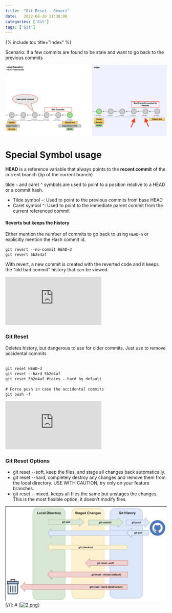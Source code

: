 ```yaml
---
title:  "Git Reset - Revert"
date:   2022-08-28 11:30:00
categories: ['Git']
tags: ['Git']
---
```


{% include toc title="Index" %}

Scenario: if a few commits are found to be stale and want to go back to the previous commits

![1.png](..%2F..%2Fassets%2Fimages%2Fgit%2F1.png)

# Special Symbol usage

**HEAD** is a reference variable that always points to the **recent commit** of the current branch (tip of the current branch)

tilde `~` and caret `^` symbols are used to point to a position relative to a HEAD or a commit hash.
* Tilde symbol `~`: Used to point to the previous commits from base HEAD
* Caret symbol `^`: Used to point to the immediate parent commit from the current referenced commit

#### Reverts but keeps the history

Either mention the number of commits to go back to using `HEAD~n` or explicitly mention the Hash commit id. 

```shell
git revert --no-commit HEAD~3
git revert 5b2e4af
```
With revert, a new commit is created with the reverted code and it keeps the "old bad commit" history that can be viewed.

<iframe
src="https://www.youtube.com/embed/1yaUn_PhlM8" 
    title="git revert - local and remote" frameborder="0" 
    allow="accelerometer; autoplay; clipboard-write; encrypted-media; gyroscope; picture-in-picture; web-share" 
    allowfullscreen>
</iframe>

### Git Reset

Deletes history, but dangerous to use for older commits. Just use to remove accidental commits 

```shell

git reset HEAD~3
git reset --hard 5b2e4af
git reset 5b2e4af #takes --hard by default
 
# Force push in case the accidental commits
git push -f
```

<iframe 
    src="https://www.youtube.com/embed/RLeD529jYfo" 
    title="Git Revert" 
    frameborder="0" 
    allow="accelerometer; autoplay; clipboard-write; encrypted-media; gyroscope; picture-in-picture; web-share" 
    allowfullscreen>
</iframe>

### Git Reset Options

* git reset --soft,  keep the files, and stage all changes back automatically.
* git reset --hard,  completely destroy any changes and remove them from the local directory. USE WITH CAUTION, try only on your feature branches.
* git reset --mixed, keeps all files the same but unstages the changes. This is the most flexible option, it doesn’t modify files.

![2.png](..%2F..%2Fassets%2Fimages%2Fgit%2F2.png)
[//]: # (<img src="../assets/images/git/2.png" alt="2.png" style="width: 50%; height:60%; border: 1px solid #ccc;">)
